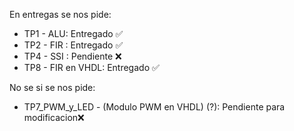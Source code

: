 En entregas se nos pide: 
- TP1 - ALU: Entregado ✅
- TP2 - FIR : Entregado ✅
- TP4 - SSI : Pendiente ❌
- TP8 - FIR en VHDL: Entregado ✅


No se si se nos pide:

- TP7_PWM_y_LED - (Modulo PWM en VHDL) (?): Pendiente para modificacion❌
